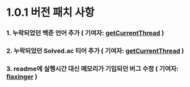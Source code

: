# 1.0.1 버전 패치 사항

### 1. 누락되었던 백준 언어 추가 ( 기여자: [getCurrentThread](https://github.com/getCurrentThread) )
### 2. 누락되었던 Solved.ac 티어 추가 ( 기여자: [getCurrentThread](https://github.com/getCurrentThread) )
### 3. readme에 실행시간 대신 메모리가 기입되던 버그 수정 ( 기여자: [flaxinger](https://github.com/flaxinger) )
